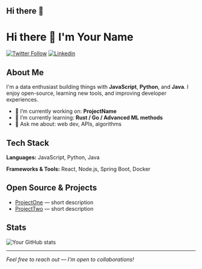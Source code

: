 ## Hi there 👋
# Hi there 👋 I'm **Your Name**

[![Twitter Follow](https://img.shields.io/twitter/follow/your_twitter?style=social)](https://twitter.com/your_twitter)
[![Linkedin](https://img.shields.io/badge/-LinkedIn-0A66C2?style=flat&logo=linkedin&logoColor=white)](www.linkedin.com/in/srihariprasad7078
)


## About Me

I'm a data enthusiast building things with **JavaScript**, **Python**, and **Java**. I enjoy open-source, learning new tools, and improving developer experiences.

- 🔭 I’m currently working on: **ProjectName**
- 🌱 I’m currently learning: **Rust / Go / Advanced ML methods**
- 💬 Ask me about: web dev, APIs, algorithms

## Tech Stack

**Languages:** JavaScript, Python, Java

**Frameworks & Tools:** React, Node.js, Spring Boot, Docker

## Open Source & Projects

- [ProjectOne](https://github.com/your_username/project-one) — short description
- [ProjectTwo](https://github.com/your_username/project-two) — short description

## Stats

![Your GitHub stats](https://github-readme-stats.vercel.app/api?username=your_username&show_icons=true&theme=radical)

---

*Feel free to reach out — I’m open to collaborations!*
